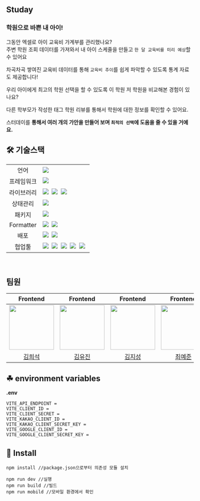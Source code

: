 ## Studay
### 학원으로 바쁜 내 아이!

그동안 엑셀로 아이 교육비 가계부를 관리했나요?</br>
주변 학원 조회 데이터를 가져와서 내 아이 스케줄을 만들고 `한 달 교육비를 미리 예상`할 수 있어요

차곡차곡 쌓여진 교육비 데이터를 통해   `교육비 추이`를 쉽게 파악할 수 있도록 통계 자료도 제공합니다!

우리 아이에게  최고의 학원 선택을 할 수 있도록 이 학원 저 학원을 비교해본 경험이 있나요?

다른 학부모가 작성한 태그 학원 리뷰를 통해서 학원에 대한 정보를 확인할 수 있어요.

스터데이를 **통해서 여러 개의 가안을 만들어 보며 `최적의 선택`에 도움을 줄 수 있을 거예요.**

## 🛠 기술스택

<table>
<tr>
 <td align="center">언어</td>
 <td>
  <img src="https://img.shields.io/badge/TypeScript-3178C6?style=for-the-badge&logo=TypeScript&logoColor=ffffff"/>
 </td>
</tr>
<tr>
  <td align="center">프레임워크</td>
  <td>
   <img src="https://img.shields.io/badge/tailwindcss-%2338B2AC.svg?style=for-the-badge&logo=tailwind-css&logoColor=white"/>&nbsp
  </td>
</tr>
<tr>
 <td align="center">라이브러리</td>
 <td>
    <img src="https://img.shields.io/badge/React-61DAFB?style=for-the-badge&logo=React&logoColor=ffffff"/>&nbsp  
    <img src="https://img.shields.io/badge/Axios-6028e0?style=for-the-badge&logo=Axios&logoColor=ffffff"/>&nbsp
    <img src="https://img.shields.io/badge/@tanstack/react query-FF4154?style=for-the-badge&logo=ReactQuery&logoColor=ffffff"/>&nbsp
  </td>
</tr>
<tr>
 <td align="center">상태관리</td>
 <td>
  <img src="https://img.shields.io/badge/Jotai-1678e0?style=for-the-badge"/>&nbsp  
 </td>
</tr>
<tr>
 <td align="center">패키지</td>
 <td>
    <img src="https://img.shields.io/badge/NPM-2C8EBB?style=for-the-badge&logo=NPM&logoColor=white"/>&nbsp 
  </td>
</tr>
<tr>
 <td align="center">Formatter</td>
 <td>
  <img src="https://img.shields.io/badge/Prettier-373338?style=for-the-badge&logo=Prettier&logoColor=ffffff"/>&nbsp 
  <img src="https://img.shields.io/badge/ESLint-4B32C3?style=for-the-badge&logo=ESLint&logoColor=ffffff"/>&nbsp 
 </td>
</tr>
<tr>
 <td align="center">배포</td>
 <td>
  <img src="https://img.shields.io/badge/S3-FF4100?style=for-the-badge&logo=amazons3&logoColor=white"/>&nbsp
  <img src="https://img.shields.io/badge/CloudFront-A374DB?style=for-the-badge&logo=amazoncloudwatch&logoColor=white" />&nbsp
 </td>
</tr>
<tr>
 <td align="center">협업툴</td>
 <td>
    <img src="https://img.shields.io/badge/Discord-4263f5?style=for-the-badge&logo=Discord&logoColor=white"/>&nbsp 
    <img src="https://img.shields.io/badge/GitHub-181717?style=for-the-badge&logo=GitHub&logoColor=white"/>&nbsp 
    <img src="https://img.shields.io/badge/Slack-4A154B?style=for-the-badge&logo=Slack&logoColor=white"/>&nbsp 
    <img src="https://img.shields.io/badge/Figma-d90f42?style=for-the-badge&logo=Figma&logoColor=white"/>&nbsp  
    <img src="https://img.shields.io/badge/Notion-000000?style=for-the-badge&logo=Notion&logoColor=white"/>&nbsp 
 </td>
</tr>
</table>

<br />


## 팀원

|                                           Frontend                                           |                                                      Frontend                                                       |                                          Frontend                                          |                                                                   Frontend                                                                   |                             
|:--------------------------------------------------------------------------------------------:|:-------------------------------------------------------------------------------------------------------------------:|:------------------------------------------------------------------------------------------:|:--------------------------------------------------------------------------------------------------------------------------------------------:|
| <img width="120" height="120" src="https://avatars.githubusercontent.com/u/106604926?v=4" /> |             <img width="120" height="120" src="https://avatars.githubusercontent.com/u/67894159?v=4" />             |<img width="120" height="120" src="https://avatars.githubusercontent.com/u/85999976?v=4" /> | <img width="120" height="120" src="https://avatars.githubusercontent.com/u/87467631?s=400&u=eab479ec8fc7538caafa4d162a272a1181f09468&v=4" /> |
|                            [김희석](https://github.com/HeeSeok-kim)                             |                                         [김유진](https://github.com/eugene028)                                         |                             [김지성](https://github.com/jisung24)                             |                                                     [최예준](https://github.com/CHOIYEJUN)                                                      |



## ☘ environment variables

<b>.env</b>

```
VITE_API_ENDPOINT =
VITE_CLIENT_ID =
VITE_CLIENT_SECRET = 
VITE_KAKAO_CLIENT_ID = 
VITE_KAKAO_CLIENT_SECRET_KEY = 
VITE_GOOGLE_CLIENT_ID =
VITE_GOOGLE_CLIENT_SECRET_KEY =
```

## 🔑 Install
```
npm install //package.json으로부터 의존성 모듈 설치

npm run dev //실행
npm run build //빌드
npm run mobild //모바일 환경에서 확인
```

## 
